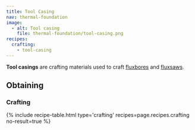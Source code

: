 ```yaml
---
title: Tool Casing
nav: thermal-foundation
image:
  - alt: Tool casing
    file: thermal-foundation/tool-casing.png
recipes:
  crafting:
    - tool-casing
---
```


**Tool casings** are crafting materials used to craft
[fluxbores](/docs/fluxbore/) and [fluxsaws](/docs/fluxsaw/).


Obtaining
---------

### Crafting
{% include recipe-table.html type='crafting' recipes=page.recipes.crafting no-result=true %}
